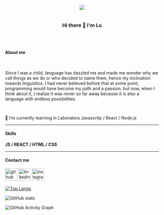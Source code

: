 <div align="center">
<img src="https://user-images.githubusercontent.com/73972584/117386148-fd76e400-aeab-11eb-93f7-cd570b004c07.png">
</div>
<br>
<h3 align="center">Hi there 👋 I'm Lu</h3>
<br>
<br>
<h4>About me</h4>
<br>
<p>Since I was a child, language has dazzled me and made me wonder why we call things as we do or who decided to name them, hence my inclination towards linguistics. 
I had never believed before that at some point, programming would have become my path and a passion, but now, when I think about it, I realize it was never so far away because it is also a language with endless possibilities.</p>
<br>
<p>🌱 I’m currently learning in Laboratora Javascritp / React / Node.js </p>

---------

<h4>Skills</h4>

**JS / REACT / HTML / CSS**

---------

<h4>Contact me</h4>

[<img src='https://cdn.jsdelivr.net/npm/simple-icons@3.0.1/icons/github.svg' alt='github' height='40'>](https://github.com/luciarojashernandez)  [<img src='https://cdn.jsdelivr.net/npm/simple-icons@3.0.1/icons/linkedin.svg' alt='linkedin' height='40'>](https://www.linkedin.com/in/https://www.linkedin.com/in/luc%C3%ADa-rojas//)  [<img src='https://cdn.jsdelivr.net/npm/simple-icons@3.0.1/icons/instagram.svg' alt='instagram' height='40'>](https://www.instagram.com/rojaslucia.h/)  

[![Top Langs](https://github-readme-stats.vercel.app/api/top-langs/?username=luciarojashernandez)](https://github.com/anuraghazra/github-readme-stats)

![GitHub stats](https://github-readme-stats.vercel.app/api?username=luciarojashernandez&show_icons=true)  

![GitHub Activity Graph](https://activity-graph.herokuapp.com/graph?username=luciarojashernandez)  


